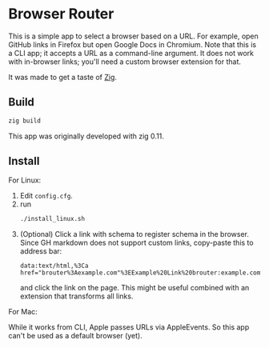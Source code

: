 # Browser Router

This is a simple app to select a browser based on a URL.
For example, open GitHub links in Firefox but open Google Docs in Chromium.
Note that this is a CLI app; it accepts a URL as a command-line argument.
It does not work with in-browser links; you'll need a custom browser extension for that.

It was made to get a taste of [Zig](https://ziglang.org/).

## Build

```sh
zig build
```
This app was originally developed with zig 0.11.

## Install

For Linux:

1. Edit `config.cfg`.
2. run
   ```sh
   ./install_linux.sh
   ```
3. (Optional) Click a link with schema to register schema in the browser.
   Since GH markdown does not support custom links, copy-paste this to address bar:
   ```
   data:text/html,%3Ca href="brouter%3Aexample.com"%3EExample%20Link%20brouter:example.com%3C/a%3E
   ```
   and click the link on the page.
   This might be useful combined with an extension that transforms all links.

For Mac:

While it works from CLI, Apple passes URLs via AppleEvents.
So this app can't be used as a default browser (yet).   

